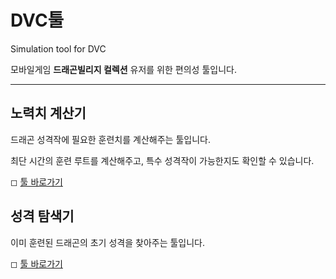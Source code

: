 # DVC툴
Simulation tool for DVC

모바일게임 **드래곤빌리지 컬렉션** 유저를 위한 편의성 툴입니다.

---

## 노력치 계산기
드래곤 성격작에 필요한 훈련치를 계산해주는 툴입니다.

최단 시간의 훈련 루트를 계산해주고, 특수 성격작이 가능한지도 확인할 수 있습니다.

◻ [툴 바로가기](https://jbilee.github.io/dvc/calc/)

## 성격 탐색기
이미 훈련된 드래곤의 초기 성격을 찾아주는 툴입니다.

◻ [툴 바로가기](https://jbilee.github.io/dvc/find/)